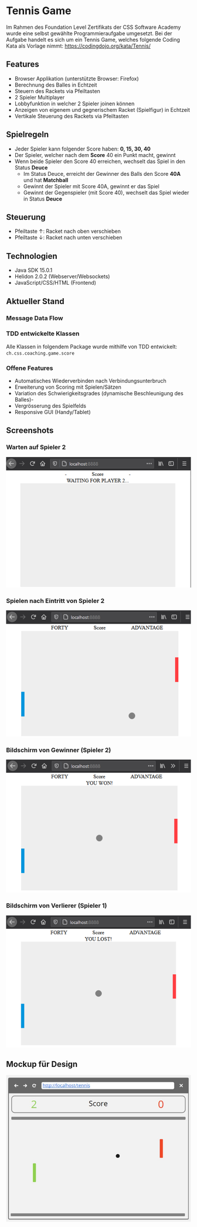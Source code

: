 # Tennis Game
Im Rahmen des Foundation Level Zertifikats der CSS Software Academy wurde eine selbst gewählte Programmieraufgabe 
umgesetzt.
Bei der Aufgabe handelt es sich um ein Tennis Game, welches folgende Coding Kata als Vorlage nimmt:
https://codingdojo.org/kata/Tennis/

## Features
- Browser Applikation (unterstützte Browser: Firefox)
- Berechnung des Balles in Echtzeit
- Steuern des Rackets via Pfeiltasten
- 2 Spieler Multiplayer
- Lobbyfunktion in welcher 2 Spieler joinen können
- Anzeigen von eigenem und gegnerischem Racket (Spielfigur) in Echtzeit
- Vertikale Steuerung des Rackets via Pfeiltasten

## Spielregeln
- Jeder Spieler kann folgender Score haben: **0, 15, 30, 40**
- Der Spieler, welcher nach dem **Score** 40 ein Punkt macht, gewinnt
- Wenn beide Spieler den Score 40 erreichen, wechselt das Spiel in den Status **Deuce**
  - Im Status Deuce, erreicht der Gewinner des Balls den Score **40A** und hat **Matchball**
  - Gewinnt der Spieler mit Score 40A, gewinnt er das Spiel
  - Gewinnt der Gegenspieler (mit Score 40), wechselt das Spiel wieder in Status **Deuce**

## Steuerung
- Pfeiltaste ↑: Racket nach oben verschieben
- Pfeiltaste ↓: Racket nach unten verschieben

## Technologien
- Java SDK 15.0.1
- Helidon 2.0.2 (Webserver/Websockets)
- JavaScript/CSS/HTML (Frontend)

## Aktueller Stand

### Message Data Flow

### TDD entwickelte Klassen
Alle Klassen in folgendem Package wurde mithilfe von TDD entwickelt:
`ch.css.coaching.game.score`

### Offene Features
- Automatisches Wiederverbinden nach Verbindungsunterbruch
- Erweiterung von Scoring mit Spielen/Sätzen
- Variation des Schwierigkeitsgrades (dynamische Beschleunigung des Balles)- 
- Vergrösserung des Spielfelds
- Responsive GUI (Handy/Tablet)


## Screenshots
### Warten auf Spieler 2
![](images/Waiting.png)

### Spielen nach Eintritt von Spieler 2
![](images/Playing.png)

### Bildschirm von Gewinner (Spieler 2)
![](images/Winning.png)

### Bildschirm von Verlierer (Spieler 1) 
![](images/Losing.png)

## Mockup für Design
![](images/Mockup.jpg)





